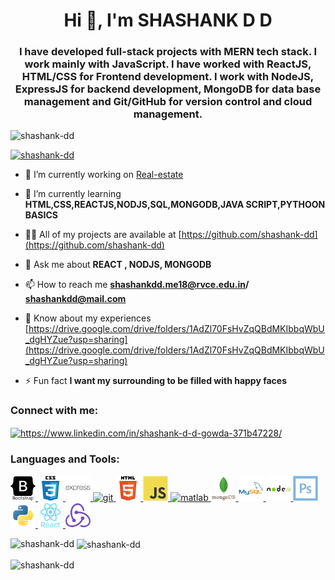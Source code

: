 <h1 align="center">Hi 👋, I'm SHASHANK D D</h1>
<h3 align="center">I have developed full-stack projects with MERN tech stack. I work mainly with JavaScript. I have worked with ReactJS, HTML/CSS for Frontend development. I work with NodeJS, ExpressJS for backend development, MongoDB for data base management and Git/GitHub for version control and cloud management.</h3>

<p align="left"> <img src="https://komarev.com/ghpvc/?username=shashank-dd&label=Profile%20views&color=0e75b6&style=flat" alt="shashank-dd" /> </p>

<p align="left"> <a href="https://github.com/ryo-ma/github-profile-trophy"><img src="https://github-profile-trophy.vercel.app/?username=shashank-dd" alt="shashank-dd" /></a> </p>

- 🔭 I’m currently working on [Real-estate](https://realestategroup18.onrender.com/)

- 🌱 I’m currently learning **HTML,CSS,REACTJS,NODJS,SQL,MONGODB,JAVA SCRIPT,PYTHOON BASICS**

- 👨‍💻 All of my projects are available at [https://github.com/shashank-dd](https://github.com/shashank-dd)

- 💬 Ask me about **REACT , NODJS, MONGODB**

- 📫 How to reach me **shashankdd.me18@rvce.edu.in/ shashankdd@mail.com**

- 📄 Know about my experiences [https://drive.google.com/drive/folders/1AdZl70FsHvZqQBdMKIbbqWbU_dgHYZue?usp=sharing](https://drive.google.com/drive/folders/1AdZl70FsHvZqQBdMKIbbqWbU_dgHYZue?usp=sharing)

- ⚡ Fun fact **I want my surrounding to be filled with happy faces**

<h3 align="left">Connect with me:</h3>
<p align="left">
<a href="https://www.linkedin.com/in/shashank-d-d-gowda-371b47228/" target="blank"><img align="center" src="https://raw.githubusercontent.com/rahuldkjain/github-profile-readme-generator/master/src/images/icons/Social/linked-in-alt.svg" alt="https://www.linkedin.com/in/shashank-d-d-gowda-371b47228/" height="30" width="40" /></a>
</p>

<h3 align="left">Languages and Tools:</h3>
<p align="left"> <a href="https://getbootstrap.com" target="_blank" rel="noreferrer"> <img src="https://raw.githubusercontent.com/devicons/devicon/master/icons/bootstrap/bootstrap-plain-wordmark.svg" alt="bootstrap" width="40" height="40"/> </a> <a href="https://www.w3schools.com/css/" target="_blank" rel="noreferrer"> <img src="https://raw.githubusercontent.com/devicons/devicon/master/icons/css3/css3-original-wordmark.svg" alt="css3" width="40" height="40"/> </a> <a href="https://expressjs.com" target="_blank" rel="noreferrer"> <img src="https://raw.githubusercontent.com/devicons/devicon/master/icons/express/express-original-wordmark.svg" alt="express" width="40" height="40"/> </a> <a href="https://git-scm.com/" target="_blank" rel="noreferrer"> <img src="https://www.vectorlogo.zone/logos/git-scm/git-scm-icon.svg" alt="git" width="40" height="40"/> </a> <a href="https://www.w3.org/html/" target="_blank" rel="noreferrer"> <img src="https://raw.githubusercontent.com/devicons/devicon/master/icons/html5/html5-original-wordmark.svg" alt="html5" width="40" height="40"/> </a> <a href="https://developer.mozilla.org/en-US/docs/Web/JavaScript" target="_blank" rel="noreferrer"> <img src="https://raw.githubusercontent.com/devicons/devicon/master/icons/javascript/javascript-original.svg" alt="javascript" width="40" height="40"/> </a> <a href="https://www.mathworks.com/" target="_blank" rel="noreferrer"> <img src="https://upload.wikimedia.org/wikipedia/commons/2/21/Matlab_Logo.png" alt="matlab" width="40" height="40"/> </a> <a href="https://www.mongodb.com/" target="_blank" rel="noreferrer"> <img src="https://raw.githubusercontent.com/devicons/devicon/master/icons/mongodb/mongodb-original-wordmark.svg" alt="mongodb" width="40" height="40"/> </a> <a href="https://www.mysql.com/" target="_blank" rel="noreferrer"> <img src="https://raw.githubusercontent.com/devicons/devicon/master/icons/mysql/mysql-original-wordmark.svg" alt="mysql" width="40" height="40"/> </a> <a href="https://nodejs.org" target="_blank" rel="noreferrer"> <img src="https://raw.githubusercontent.com/devicons/devicon/master/icons/nodejs/nodejs-original-wordmark.svg" alt="nodejs" width="40" height="40"/> </a> <a href="https://www.photoshop.com/en" target="_blank" rel="noreferrer"> <img src="https://raw.githubusercontent.com/devicons/devicon/master/icons/photoshop/photoshop-line.svg" alt="photoshop" width="40" height="40"/> </a> <a href="https://www.python.org" target="_blank" rel="noreferrer"> <img src="https://raw.githubusercontent.com/devicons/devicon/master/icons/python/python-original.svg" alt="python" width="40" height="40"/> </a> <a href="https://reactjs.org/" target="_blank" rel="noreferrer"> <img src="https://raw.githubusercontent.com/devicons/devicon/master/icons/react/react-original-wordmark.svg" alt="react" width="40" height="40"/> </a> <a href="https://redux.js.org" target="_blank" rel="noreferrer"> <img src="https://raw.githubusercontent.com/devicons/devicon/master/icons/redux/redux-original.svg" alt="redux" width="40" height="40"/> </a> </p>

<p><img align="left" src="https://github-readme-stats.vercel.app/api/top-langs?username=shashank-dd&show_icons=true&locale=en&layout=compact" alt="shashank-dd" /></p>

<p>&nbsp;<img align="center" src="https://github-readme-stats.vercel.app/api?username=shashank-dd&show_icons=true&locale=en" alt="shashank-dd" /></p>

<p><img align="center" src="https://github-readme-streak-stats.herokuapp.com/?user=shashank-dd&" alt="shashank-dd" /></p>
